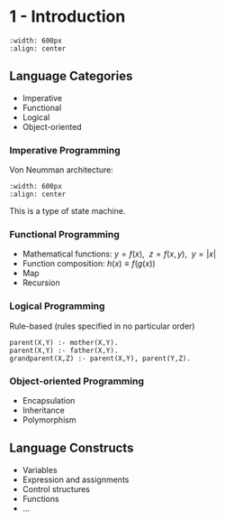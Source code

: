 # 1 - Introduction

```{image} images/programming-languages-timeline.png
:width: 600px
:align: center
```

## Language Categories

- Imperative
- Functional
- Logical
- Object-oriented

### Imperative Programming

Von Neumman architecture:

```{image} images/von-neumann-architecture.jpg
:width: 600px
:align: center
```

This is a type of state machine.

### Functional Programming

- Mathematical functions: $y=f(x)$, $\ z=f(x,y)$, $\ y=|x|$
- Function composition: $h(x) \equiv f(g(x))$
- Map
- Recursion

### Logical Programming

Rule-based (rules specified in no particular order)

```
parent(X,Y) :- mother(X,Y).
parent(X,Y) :- father(X,Y).
grandparent(X,Z) :- parent(X,Y), parent(Y,Z).
```

### Object-oriented Programming

- Encapsulation
- Inheritance
- Polymorphism

## Language Constructs

- Variables
- Expression and assignments
- Control structures
- Functions
- $\dots$
